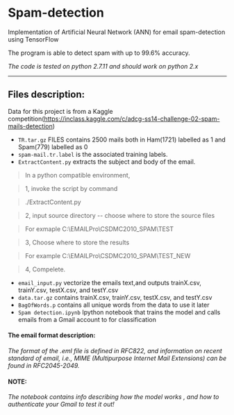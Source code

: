 # Spam-detection
Implementation of  Artificial Neural Network (ANN) for email spam-detection using TensorFlow  

The program is able to detect spam with up to 99.6% accuracy.

*The code is tested on python 2.7.11 and should work on python 2.x*

-------------------------------------------------------------------------------------------------------------------------
## Files description:

Data for this project is from a Kaggle competition(https://inclass.kaggle.com/c/adcg-ss14-challenge-02-spam-mails-detection) 

- `TR.tar.gz` FILES contains 2500 mails both in Ham(1721) labelled as 1 and Spam(779) labelled as 0
- `spam-mail.tr.label` is the associated training labels.
- `ExtractContent.py`  extracts the subject and body of the email.

> In a python compatible environment, 

> 1, invoke the script by command 

> ./ExtractContent.py

>  2, input source directory -- choose where to store the source files

>  For exmaple
   C:\EMAILPro\CSDMC2010_SPAM\TEST

> 3, Choose where to store the results

> For example
  C:\EMAILPro\CSDMC2010_SPAM\TEST_NEW
    
> 4, Compelete.

- `email_input.py`  vectorize the emails text,and outputs  trainX.csv, trainY.csv, testX.csv, and testY.csv 
- `data.tar.gz` contains trainX.csv, trainY.csv, testX.csv, and testY.csv
- `BagOfWords.p` contains all unique words from the data to use it later 
- `Spam detection.ipynb` Ipython notebook that trains the model and calls emails from a Gmail account to for classification

#### The email format description:
 
*The format of the .eml file is defined in RFC822, and information on recent 
standard of email, i.e., MIME (Multipurpose Internet Mail Extensions) can be
found in RFC2045-2049.*

#### NOTE:
*The notebook contains info describing how the model works , and how to authenticate your Gmail to test it out!*


